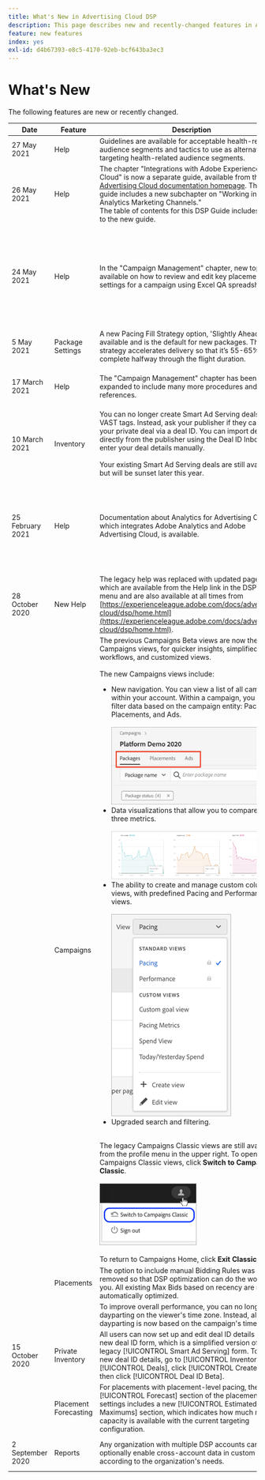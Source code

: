 ```yaml
---
title: What's New in Advertising Cloud DSP
description: This page describes new and recently-changed features in Advertising Cloud DSP.
feature: new features
index: yes
exl-id: d4b67393-e8c5-4170-92eb-bcf643ba3ec3
---
```

# What's New

The following features are new or recently changed.

| Date | Feature | Description | For More Information |
| ---- | ------- | ----------- | -------------------- |
| 27 May 2021 | Help | Guidelines are available for acceptable health-related audience segments and tactics to use as alternatives to targeting health-related audience segments. | See "[Acceptable Health Segment Guidelines](/help/dsp/introduction/health-segment-guidelines.md)." |
| 26 May 2021 | Help | The chapter "Integrations with Adobe Experience Cloud" is now a separate guide, available from the [Advertising Cloud documentation homepage](https://experienceleague.adobe.com/docs/advertising-cloud.html). The new guide includes a new subchapter on "Working in Adobe Analytics Marketing Channels."<br>The table of contents for this DSP Guide includes a link to the new guide. | See "[Integrations with Adobe Experience Cloud](/help/integrations/home.md)." |
| 24 May 2021 | Help | In the "Campaign Management" chapter, new topics are available on how to review and edit key placement settings for a campaign using Excel QA spreadsheets. | See "[About Correcting Placement Settings for a Campaign Using Spreadsheets](/help/dsp/campaign-management/qa/qa-about.md), "[Download Placement Settings for a Campaign](/help/dsp/campaign-management/qa/qa-sheet-download.md)," "[Upload Placement Settings for a Campaign](/help/dsp/campaign-management/qa/qa-sheet-upload.md), and "[Columns in Downloaded/Uploaded Spreadsheets](/help/dsp/campaign-management/qa/qa-sheet-columns.md). |
| 5 May 2021 | Package Settings | A new Pacing Fill Strategy option, 'Slightly Ahead," is available and is the default for new packages. This strategy accelerates delivery so that it’s 55-65% complete halfway through the flight duration. | See "[Package Settings](/help/dsp/campaign-management/packages/package-settings.md)." |
| 17 March 2021 | Help | The "Campaign Management" chapter has been expanded to include many more procedures and references. | In the table of contents, open the "Campaign Management" chapter and subsections. |
| 10 March 2021 | Inventory | You can no longer create Smart Ad Serving deals using VAST tags. Instead, ask your publisher if they can run your private deal via a deal ID. You can import deal IDs directly from the publisher using the Deal ID Inbox or enter your deal details manually.<br><br>Your existing Smart Ad Serving deals are still available but will be sunset later this year. | See "[About the Deal ID Inbox](/help/dsp/inventory/deal-id-inbox-about.md)" and "[Manually Create Deal ID Details](/help/dsp/inventory/deal-id-create.md)" |
| 25 February 2021 | Help | Documentation about Analytics for Advertising Cloud, which integrates Adobe Analytics and Adobe Advertising Cloud, is available. | For an overview of the integration, see "[Overview of Analytics for Advertising Cloud](/help/integrations/analytics/overview.md)." For the full documentation, see the chapter on "Integrations with Adobe Experience Cloud" > "Analytics for Advertising Cloud." |
| 28 October 2020 | New Help | The legacy help was replaced with updated pages, which are available from the Help link in the DSP main menu and are also available at all times from [https://experienceleague.adobe.com/docs/advertising-cloud/dsp/home.html](https://experienceleague.adobe.com/docs/advertising-cloud/dsp/home.html). | &mdash; |
|  | Campaigns | The previous Campaigns Beta views are now the default Campaigns views, for quicker insights, simplified workflows, and customized views.<br><br>The new Campaigns views include:<ul><li>New navigation. You can view a list of all campaigns within your account. Within a campaign, you can filter data based on the campaign entity: Packages, Placements, and Ads.<br><br>![Campaign entity tabs](/help/dsp/assets/campaign-subtabs.png)</li><li>Data visualizations that allow you to compare up to three metrics.<br><br>![separate trend charts for three metrics](/help/dsp/assets/trend-chart-separate.png)</li><li>The ability to create and manage custom column views, with predefined Pacing and Performance views.<br><br>![column view selector](/help/dsp/assets/column-view-selector.png)</li><li>Upgraded search and filtering.</li></ul><br>The legacy Campaigns Classic views are still available from the profile menu in the upper right. To open the Campaigns Classic views, click **Switch to Campaigns Classic**.<br><br>![link to Campaigns Classic](/help/dsp/assets/switch-campaigns-classic.png)<br><br>To return to Campaigns Home, click **Exit Classic**. | See "[About In-Platform Reports](/help/dsp/campaign-management/reports/campaign-reports-about.md)."<br><br>See also "[About the Campaign Data Views](/help/dsp/campaign-management/reports/campaign-data-views-about.md)." |
|  | Placements | The option to include manual Bidding Rules was removed so that DSP optimization can do the work for you. All existing Max Bids based on recency are now automatically optimized. | &mdash; |
|  |  | To improve overall performance, you can no longer base dayparting on the viewer's time zone. Instead, all dayparting is now based on the campaign's time zone.​ | See "[Placement Settings](/help/dsp/campaign-management/placements/placement-settings.md)." |
|15 October 2020 | Private Inventory | All users can now set up and edit deal ID details using a new deal ID form, which is a simplified version of the legacy [!UICONTROL Smart Ad Serving] form. To set up new deal ID details, go to [!UICONTROL Inventory] > [!UICONTROL Deals], click [!UICONTROL Create], and then click [!UICONTROL Deal ID Beta]. | See "[Manually Create Deal ID Details](/help/dsp/inventory/deal-id-create.md)" and "[Manual Deal ID Settings](/help/dsp/inventory/deal-id-settings.md)." |
| | Placement Forecasting | For placements with placement-level pacing, the [!UICONTROL Forecast] section of the placement settings includes a new [!UICONTROL Estimated Maximums] section, which indicates how much more capacity is available with the current targeting configuration. | &mdash; |
| 2 September 2020 | Reports | Any organization with multiple DSP accounts can optionally enable cross-account data in custom reports, according to the organization's needs. | See the "Cross-Account Reporting" section in "[About Custom Reports](/help/dsp/reports/report-about.md#cross-account-reporting)." |
